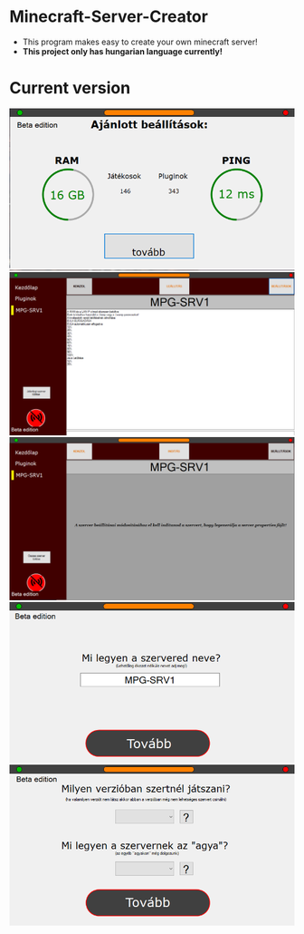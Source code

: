 # Minecraft-Server-Creator
* This program makes easy to create your own minecraft server!
* **This project only has hungarian language currently!**
# Current version
![GUI](https://github.com/kapasifulop/minecraftservercreator/blob/master/minecraftservercreator/images/mcsc_recommented.png?raw=true)
![GUI](https://github.com/kapasifulop/minecraftservercreator/blob/master/minecraftservercreator/images/mcsc_server_console.png?raw=true)
![GUI](https://github.com/kapasifulop/minecraftservercreator/blob/master/minecraftservercreator/images/mcsc_settings.png?raw=true)
![GUI](https://github.com/kapasifulop/minecraftservercreator/blob/master/minecraftservercreator/images/mcsc_sname.png?raw=true)
![GUI](https://github.com/kapasifulop/minecraftservercreator/blob/master/minecraftservercreator/images/mcsc_version.png?raw=true)